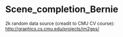 # Scene_completion_Bernie
2k random data source (creadit to CMU CV course): 
http://graphics.cs.cmu.edu/projects/im2gps/
